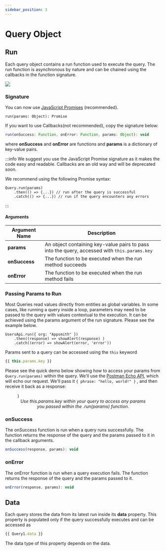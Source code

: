 ```yaml
---
sidebar_position: 3
---
```

# Query Object

## Run

Each query object contains a run function used to execute the query. The run function is asynchronous by nature and can be chained using the callbacks in the function signature.

![](/img/chaining.gif)

### Signature

You can now use [JavaScript Promises](../../core-concepts/writing-code/javascript-promises.md) (recommended).

```
run(params: Object): Promise
```

If you want to use Callbacks(not recommended), copy the signature below:

```javascript
run(onSuccess: Function, onError: Function, params: Object): void
```

where **onSuccess** and **onError** are functions and **params** is a dictionary of key-value pairs.

:::info
We suggest you use the JavaScript Promise signature as it makes the code easy and readable. Callbacks are an old way and will be deprecated soon.

We recommend using the following Promise syntax:

```
Query.run(params)
    .then(() => {...}) // run after the query is successful
    .catch(() => {...}) // run if the query encounters any errors
```
:::

#### Arguments

| Argument Name | Description                                                                                  |
| ------------- | -------------------------------------------------------------------------------------------- |
| **params**    | An object containing key-value pairs to pass into the query, accessed with `this.params.key` |
| **onSuccess** | The function to be executed when the run method succeeds                                     |
| **onError**   | The function to be executed when the run method fails                                        |

### Passing Params to Run

Most Queries read values directly from entities as global variables. In some cases, like running a query inside a loop, parameters may need to be passed to the query with values contextual to the execution. It can be achieved using the params argument of the run signature. Please see the example below.

```
UsersApi.run({ org: "Appsmith" })
    .then((response) => showAlert(response) )
    .catch((error) => showAlert(error, 'error'))
```

Params sent to a query can be accessed using the `this` keyword

```javascript
{{ this.params.key }}
```

Please see the quick demo below showing how to access your params from `Query.run(params)` within the query. We'll use the [Postman Echo API](https://learning.postman.com/docs/developer/echo-api/), which will echo our request. We'll pass it `{ phrase: "hello, world!" }` , and then receive it back as a response:


<figure>
<object data="https://www.youtube.com/embed/oktXirbay8U" width='860px' height='515px'></object>)
<figcaption align = "center"><i>Use this.params.key within your query to access any params you passed within the .run(params) function.
</i></figcaption>
</figure>

### onSuccess

The onSuccess function is run when a query runs successfully. The function returns the response of the query and the params passed to it in the callback arguments.

```javascript
onSuccess(response, params): void
```

### onError

The onError function is run when a query execution fails. The function returns the response of the query and the params passed to it.

```javascript
onError(response, params): void
```

## Data

Each query stores the data from its latest run inside its **data** property. This property is populated only if the query successfully executes and can be accessed as

```javascript
{{ Query1.data }}
```

The data type of this property depends on the data.
